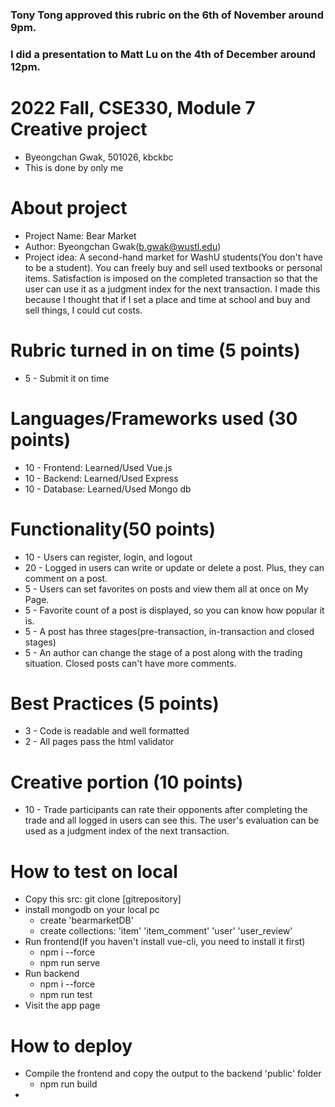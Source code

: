 ### Tony Tong approved this rubric on the 6th of November around 9pm.
### I did a presentation to Matt Lu on the 4th of December around 12pm.

# 2022 Fall, CSE330, Module 7 Creative project
+ Byeongchan Gwak, 501026, kbckbc
+ This is done by only me

# About project
+ Project Name: Bear Market
+ Author: Byeongchan Gwak(b.gwak@wustl.edu)
+ Project idea: A second-hand market for WashU students(You don't have to be a student). You can freely buy and sell used textbooks or personal items. Satisfaction is imposed on the completed transaction so that the user can use it as a judgment index for the next transaction. I made this because I thought that if I set a place and time at school and buy and sell things, I could cut costs.

# Rubric turned in on time (5 points)
+ 5 - Submit it on time

# Languages/Frameworks used (30 points)
+ 10 - Frontend: Learned/Used Vue.js
+ 10 - Backend: Learned/Used Express
+ 10 - Database: Learned/Used Mongo db

# Functionality(50 points)
+ 10 - Users can register, login, and logout
+ 20 - Logged in users can write or update or delete a post. Plus, they can comment on a post.
+ 5 - Users can set favorites on posts and view them all at once on My Page.
+ 5 - Favorite count of a post is displayed, so you can know how popular it is.
+ 5 - A post has three stages(pre-transaction, in-transaction and closed stages)
+ 5 - An author can change the stage of a post along with the trading situation. Closed posts can't have more comments.

# Best Practices (5 points)
+ 3 - Code is readable and well formatted
+ 2 - All pages pass the html validator

# Creative portion (10 points)
+ 10 - Trade participants can rate their opponents after completing the trade and all logged in users can see this. The user's evaluation can be used as a judgment index of the next transaction.


# How to test on local
+ Copy this src: git clone [gitrepository]
+ install mongodb on your local pc
  - create 'bearmarketDB'
  - create collections: 'item' 'item_comment' 'user' 'user_review' 
+ Run frontend(If you haven't install vue-cli, you need to install it first)
  - npm i --force
  - npm run serve
+ Run backend
  - npm i --force
  - npm run test
+ Visit the app page

# How to deploy 
+ Compile the frontend and copy the output to the backend 'public' folder
  - npm run build
+ 
